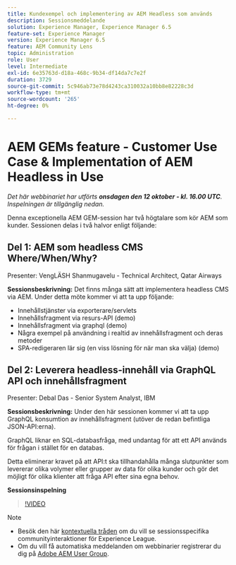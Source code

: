 ```yaml
---
title: Kundexempel och implementering av AEM Headless som används
description: Sessionsmeddelande
solution: Experience Manager, Experience Manager 6.5
feature-set: Experience Manager
version: Experience Manager 6.5
feature: AEM Community Lens
topic: Administration
role: User
level: Intermediate
exl-id: 6e35763d-d18a-468c-9b34-df14da7c7e2f
duration: 3729
source-git-commit: 5c946ab73e78d4243ca310032a10bb8e82228c3d
workflow-type: tm+mt
source-wordcount: '265'
ht-degree: 0%

---
```


# AEM GEMs feature - Customer Use Case &amp; Implementation of AEM Headless in Use

*Det här webbinariet har utförts **onsdagen den 12 oktober - kl. 16.00 UTC**. Inspelningen är tillgänglig nedan.*

Denna exceptionella AEM GEM-session har två högtalare som kör AEM som kunder. Sessionen delas i två halvor enligt följande:

## Del 1: AEM som headless CMS Where/When/Why?

Presenter: VengLÄSH Shanmugavelu - Technical Architect, Qatar Airways

**Sessionsbeskrivning:**
Det finns många sätt att implementera headless CMS via AEM.
Under detta möte kommer vi att ta upp följande:

* Innehållstjänster via exporterare/servlets
* Innehållsfragment via resurs-API (demo)
* Innehållsfragment via graphql (demo)
* Några exempel på användning i realtid av innehållsfragment och deras metoder
* SPA-redigeraren lär sig (en viss lösning för när man ska välja) (demo)

## Del 2: Leverera headless-innehåll via GraphQL API och innehållsfragment

Presenter: Debal Das - Senior System Analyst, IBM

**Sessionsbeskrivning:**
Under den här sessionen kommer vi att ta upp GraphQL konsumtion av innehållsfragment (utöver de redan befintliga JSON-API:erna).

GraphQL liknar en SQL-databasfråga, med undantag för att ett API används för frågan i stället för en databas.

Detta eliminerar kravet på att API:t ska tillhandahålla många slutpunkter som levererar olika volymer eller grupper av data för olika kunder och gör det möjligt för olika klienter att fråga API efter sina egna behov.

**Sessionsinspelning**

>[!VIDEO](https://video.tv.adobe.com/v/3410160)

>[!NOTE]
>
>* Besök den här [kontextuella tråden](https://adobe.ly/3r6P4nr) om du vill se sessionsspecifika communityinteraktioner för Experience League.
>* Om du vill få automatiska meddelanden om webbinarier registrerar du dig på [Adobe AEM User Group](https://aem-augs.adobe.com/).
